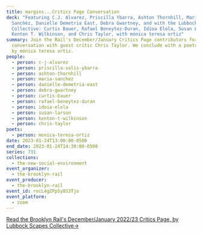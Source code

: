 ```yaml
---
title: margins...Critics Page Conversation
deck: "Featuring C.J. Alvarez, Priscilla Ybarra, Ashton Thornhill, María
  Sanchéz, Danielle Demetria East, Debra Gwartney, and with the Lubbock Scapes
  Collective: Curtis Bauer, Rafael Beneytez-Duran, Idioa Elola, Susan Larson,
  Kenton T. Wilkinson, and Chris Taylor, with mónica teresa ortiz"
summary: Join the Rail's December/January Critics Page contributors for a
  conversation with guest critic Chris Taylor. We conclude with a poetry reading
  by mónica teresa ortiz.
people:
  - person: c-j-alvarez
  - person: priscilla-solis-ybarra
  - person: ashton-thornhill
  - person: maria-sanchez
  - person: danielle-demetria-east
  - person: debra-gwartney
  - person: curtis-bauer
  - person: rafael-beneytez-duran
  - person: idoia-elola
  - person: susan-larson
  - person: kenton-t-wilkinson
  - person: chris-taylor
poets:
  - person: monica-teresa-ortiz
date: 2023-01-24T13:00:00-0500
end_date: 2023-01-24T14:30:00-0500
series: 731
collections:
  - the-new-social-environment
event_organizer:
  - the-brooklyn-rail
event_producer:
  - the-brooklyn-rail
event_id: recL4gZPpSy8S3Tjo
event_platform:
  - zoom
---
```

[Read the Brooklyn Rail's December/January 2022/23 Critics Page, by Lubbock Scapes Collective→](https://brooklynrail.org/2023/12/criticspage)